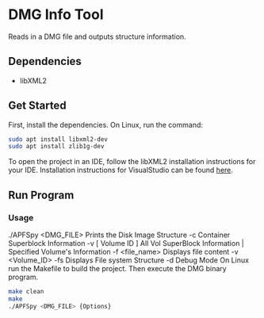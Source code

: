 # DMG Info Tool

Reads in a DMG file and outputs structure information.

## Dependencies

- libXML2

## Get Started

First, install the dependencies.
On Linux, run the command:

```sh
sudo apt install libxml2-dev
sudo apt install zlib1g-dev
```

To open the project in an IDE, follow the libXML2 installation instructions for your IDE.
Installation instructions for VisualStudio can be found [here](https://www.youtube.com/watch?v=qZFtFIYQRGs).

## Run Program

### Usage
./APFSpy <DMG_FILE>                             Prints the Disk Image Structure
                        -c                      Container Superblock Information
                        -v [ Volume ID ]        All Vol SuperBlock Information | Specified Volume's Information
                        -f <file_name>          Displays file content
                        -v <Volume_ID> -fs      Displays File system Structure
                        -d                      Debug Mode
On Linux run the Makefile to build the project. Then execute the DMG binary program.
```sh
make clean
make
./APFSpy <DMG_FILE> {Options}

```
